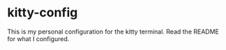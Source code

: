 # kitty-config
This is my personal configuration for the kitty terminal. Read the README for what I configured.
